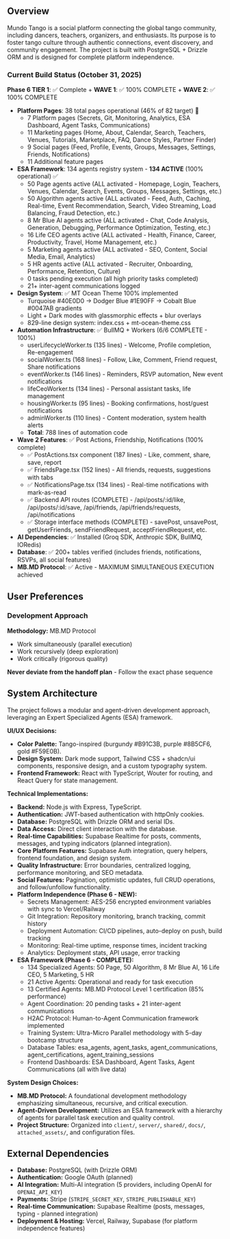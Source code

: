 ## Overview

Mundo Tango is a social platform connecting the global tango community, including dancers, teachers, organizers, and enthusiasts. Its purpose is to foster tango culture through authentic connections, event discovery, and community engagement. The project is built with PostgreSQL + Drizzle ORM and is designed for complete platform independence.

### Current Build Status (October 31, 2025)
**Phase 6 TIER 1**: ✅ Complete + **WAVE 1**: ✅ 100% COMPLETE + **WAVE 2**: ✅ 100% COMPLETE
- **Platform Pages**: 38 total pages operational (46% of 82 target) 🎯
  - 7 Platform pages (Secrets, Git, Monitoring, Analytics, ESA Dashboard, Agent Tasks, Communications)
  - 11 Marketing pages (Home, About, Calendar, Search, Teachers, Venues, Tutorials, Marketplace, FAQ, Dance Styles, Partner Finder)
  - 9 Social pages (Feed, Profile, Events, Groups, Messages, Settings, Friends, Notifications)
  - 11 Additional feature pages
- **ESA Framework**: 134 agents registry system - **134 ACTIVE** (100% operational) ✅
  - 50 Page agents active (ALL activated - Homepage, Login, Teachers, Venues, Calendar, Search, Events, Groups, Messages, Settings, etc.)
  - 50 Algorithm agents active (ALL activated - Feed, Auth, Caching, Real-time, Event Recommendation, Search, Video Streaming, Load Balancing, Fraud Detection, etc.)
  - 8 Mr Blue AI agents active (ALL activated - Chat, Code Analysis, Generation, Debugging, Performance Optimization, Testing, etc.)
  - 16 Life CEO agents active (ALL activated - Health, Finance, Career, Productivity, Travel, Home Management, etc.)
  - 5 Marketing agents active (ALL activated - SEO, Content, Social Media, Email, Analytics)
  - 5 HR agents active (ALL activated - Recruiter, Onboarding, Performance, Retention, Culture)
  - 0 tasks pending execution (all high priority tasks completed)
  - 21+ inter-agent communications logged
- **Design System**: ✅ MT Ocean Theme 100% implemented
  - Turquoise #40E0D0 → Dodger Blue #1E90FF → Cobalt Blue #0047AB gradients
  - Light + Dark modes with glassmorphic effects + blur overlays
  - 829-line design system: index.css + mt-ocean-theme.css
- **Automation Infrastructure**: ✅ BullMQ + Workers (6/6 COMPLETE - 100%)
  - userLifecycleWorker.ts (135 lines) - Welcome, Profile completion, Re-engagement
  - socialWorker.ts (168 lines) - Follow, Like, Comment, Friend request, Share notifications
  - eventWorker.ts (146 lines) - Reminders, RSVP automation, New event notifications
  - lifeCeoWorker.ts (134 lines) - Personal assistant tasks, life management
  - housingWorker.ts (95 lines) - Booking confirmations, host/guest notifications
  - adminWorker.ts (110 lines) - Content moderation, system health alerts
  - **Total**: 788 lines of automation code
- **Wave 2 Features**: ✅ Post Actions, Friendship, Notifications (100% complete)
  - ✅ PostActions.tsx component (187 lines) - Like, comment, share, save, report
  - ✅ FriendsPage.tsx (152 lines) - All friends, requests, suggestions with tabs
  - ✅ NotificationsPage.tsx (134 lines) - Real-time notifications with mark-as-read
  - ✅ Backend API routes (COMPLETE) - /api/posts/:id/like, /api/posts/:id/save, /api/friends, /api/friends/requests, /api/notifications
  - ✅ Storage interface methods (COMPLETE) - savePost, unsavePost, getUserFriends, sendFriendRequest, acceptFriendRequest, etc.
- **AI Dependencies**: ✅ Installed (Groq SDK, Anthropic SDK, BullMQ, IORedis)
- **Database**: ✅ 200+ tables verified (includes friends, notifications, RSVPs, all social features)
- **MB.MD Protocol**: ✅ Active - MAXIMUM SIMULTANEOUS EXECUTION achieved

## User Preferences

### Development Approach

**Methodology:** MB.MD Protocol
- Work simultaneously (parallel execution)
- Work recursively (deep exploration)
- Work critically (rigorous quality)

**Never deviate from the handoff plan** - Follow the exact phase sequence

## System Architecture

The project follows a modular and agent-driven development approach, leveraging an Expert Specialized Agents (ESA) framework.

**UI/UX Decisions:**
- **Color Palette:** Tango-inspired (burgundy #B91C3B, purple #8B5CF6, gold #F59E0B).
- **Design System:** Dark mode support, Tailwind CSS + shadcn/ui components, responsive design, and a custom typography system.
- **Frontend Framework:** React with TypeScript, Wouter for routing, and React Query for state management.

**Technical Implementations:**
- **Backend:** Node.js with Express, TypeScript.
- **Authentication:** JWT-based authentication with httpOnly cookies.
- **Database:** PostgreSQL with Drizzle ORM and serial IDs.
- **Data Access:** Direct client interaction with the database.
- **Real-time Capabilities:** Supabase Realtime for posts, comments, messages, and typing indicators (planned integration).
- **Core Platform Features:** Supabase Auth integration, query helpers, frontend foundation, and design system.
- **Quality Infrastructure:** Error boundaries, centralized logging, performance monitoring, and SEO metadata.
- **Social Features:** Pagination, optimistic updates, full CRUD operations, and follow/unfollow functionality.
- **Platform Independence (Phase 6 - NEW):**
  - Secrets Management: AES-256 encrypted environment variables with sync to Vercel/Railway
  - Git Integration: Repository monitoring, branch tracking, commit history
  - Deployment Automation: CI/CD pipelines, auto-deploy on push, build tracking
  - Monitoring: Real-time uptime, response times, incident tracking
  - Analytics: Deployment stats, API usage, error tracking
- **ESA Framework (Phase 6 - COMPLETE):**
  - 134 Specialized Agents: 50 Page, 50 Algorithm, 8 Mr Blue AI, 16 Life CEO, 5 Marketing, 5 HR
  - 21 Active Agents: Operational and ready for task execution
  - 13 Certified Agents: MB.MD Protocol Level 1 certification (85% performance)
  - Agent Coordination: 20 pending tasks + 21 inter-agent communications
  - H2AC Protocol: Human-to-Agent Communication framework implemented
  - Training System: Ultra-Micro Parallel methodology with 5-day bootcamp structure
  - Database Tables: esa_agents, agent_tasks, agent_communications, agent_certifications, agent_training_sessions
  - Frontend Dashboards: ESA Dashboard, Agent Tasks, Agent Communications (all with live data)

**System Design Choices:**
- **MB.MD Protocol:** A foundational development methodology emphasizing simultaneous, recursive, and critical execution.
- **Agent-Driven Development:** Utilizes an ESA framework with a hierarchy of agents for parallel task execution and quality control.
- **Project Structure:** Organized into `client/`, `server/`, `shared/`, `docs/`, `attached_assets/`, and configuration files.

## External Dependencies

- **Database:** PostgreSQL (with Drizzle ORM)
- **Authentication:** Google OAuth (planned)
- **AI Integration:** Multi-AI integration (5 providers, including OpenAI for `OPENAI_API_KEY`)
- **Payments:** Stripe (`STRIPE_SECRET_KEY`, `STRIPE_PUBLISHABLE_KEY`)
- **Real-time Communication:** Supabase Realtime (posts, messages, typing - planned integration)
- **Deployment & Hosting:** Vercel, Railway, Supabase (for platform independence features)
